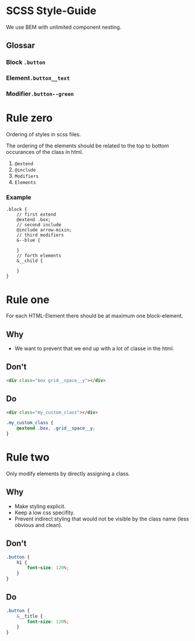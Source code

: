 # SCSS Style-Guide

We use BEM with unlimited component nesting.

## Glossar

### Block `.button`

### Element`.button__text`

### Modifier`.button--green`



# Rule zero

Ordering of styles in scss files.

The ordering of the elements should be related to the top to bottom occurances of the class in html.

1. `@extend`
2. `@include`
3. `Modifiers`
4. `Elements`

### Example

```
.block {
	// first extend
	@extend .box;
	// second include
	@include arrow-mixin;
	// third modifiers
	&--blue {
	
	}
	// forth elements
	&__child {
	
	}
}
```



# Rule one

For each HTML-Element there should be at maximum one block-element.

## Why

- We want to prevent that we end up with a lot of classe in the html.

## Don't

```html
<div class="box grid__space__y"></div>
```

## Do

```html
<div class="my_custom_class"></div>
```



```scss
.my_custom_class {
	@extend .box, .grid__space__y;
}
```

# Rule two

Only modify elements by directly assigning a class.

## Why

- Make styling explicit. 
- Keep a low css specifity. 
- Prevent indirect styling that would not be visible by the class name (less obvious and clean).

## Don't 

```scss
.button {
	h1 {
		font-size: 120%;
	}
}
```

## Do

```scss
.button {
	&__title {
		font-size: 120%;
	}
}
```
